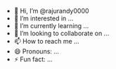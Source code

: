 - 👋 Hi, I’m @rajurandy0000
- 👀 I’m interested in ...
- 🌱 I’m currently learning ...
- 💞️ I’m looking to collaborate on ...
- 📫 How to reach me ...
- 😄 Pronouns: ...
- ⚡ Fun fact: ...

<!---
rajurandy0000/ is a ✨ special ✨ repository because its `README.md` (this file) appears on your GitHub profile.
You can click the Preview link to take a look at your changes.
--->
